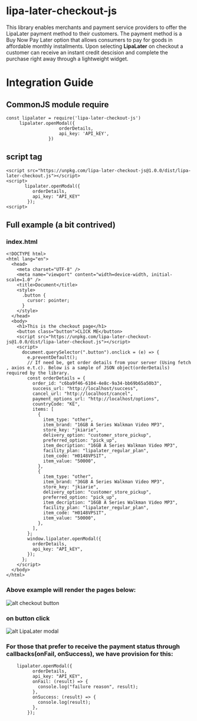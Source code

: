 # lipa-later-checkout-js

This library enables merchants and payment service providers to offer the LipaLater payment method to their customers. The payment method is a Buy Now Pay Later option that allows consumers to pay for goods in affordable monthly installments. Upon selecting **LipaLater** on checkout a customer can receive an instant credit descision and complete the purchase right away through a lightweight widget.

# Integration Guide

## CommonJS module require

```
const lipalater = require('lipa-later-checkout-js')
     lipalater.openModal({
                    orderDetails,
                    api_key: 'API_kEY',
                })
```

## script tag

```
<script src="https://unpkg.com/lipa-later-checkout-js@1.0.0/dist/lipa-later-checkout.js"></script>
<script>
       lipalater.openModal({
          orderDetails,
          api_key: "API_KEY"
        });
<script>
```

## Full example (a bit contrived)

### index.html

```
<!DOCTYPE html>
<html lang="en">
  <head>
    <meta charset="UTF-8" />
    <meta name="viewport" content="width=device-width, initial-scale=1.0" />
    <title>Document</title>
    <style>
      .button {
        cursor: pointer;
      }
    </style>
  </head>
  <body>
    <h1>This is the checkout page</h1>
    <button class="button">CLICK ME</button>
    <script src="https://unpkg.com/lipa-later-checkout-js@1.0.0/dist/lipa-later-checkout.js"></script>
    <script>
      document.querySelector(".button").onclick = (e) => {
        e.preventDefault();
        // If need be, get order details from your server (Using fetch , axios e.t.c). Below is a sample of JSON object(orderDetails) required by the library.
        const orderDetails = {
          order_id: "c6ba9f46-6104-4e8c-9a34-bb69b65a50b3",
          success_url: "http://localhost/success",
          cancel_url: "http://localhost/cancel",
          payment_options_url: "http://localhost/options",
          countryCode: "KE",
          items: [
            {
              item_type: "other",
              item_brand: "16GB A Series Walkman Video MP3",
              store_key: "jkiarie",
              delivery_option: "customer_store_pickup",
              preferred_option: "pick_up",
              item_decription: "16GB A Series Walkman Video MP3",
              facility_plan: "lipalater_regular_plan",
              item_code: "H0148VPS1T",
              item_value: "50000",
            },
            {
              item_type: "other",
              item_brand: "36GB A Series Walkman Video MP3",
              store_key: "jkiarie",
              delivery_option: "customer_store_pickup",
              preferred_option: "pick_up",
              item_decription: "16GB A Series Walkman Video MP3",
              facility_plan: "lipalater_regular_plan",
              item_code: "H0148VPS1T",
              item_value: "50000",
            },
          ],
        };
        window.lipalater.openModal({
          orderDetails,
          api_key: "API_kEY",
        });
      };
    </script>
  </body>
</html>

```

### Above example will render the pages below:

![alt checkout button](https://app.lipalater.com/IMAGES/checkout_button.png)

### on button click

![alt LipaLater modal](https://app.lipalater.com/IMAGES/checkout_page.png)

### For those that prefer to receive the payment status through callbacks(onFail, onSuccess), we have provision for this:

```
    lipalater.openModal({
          orderDetails,
          api_key: "API_KEY",
          onFail: (result) => {
            console.log("failure reason", result);
          },
          onSuccess: (result) => {
            console.log(result);
          },
        });
```
